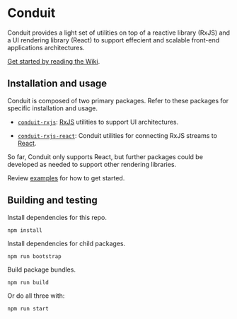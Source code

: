 # Conduit

Conduit provides a light set of utilities on top of a reactive library (RxJS) and a UI rendering library (React) to support effecient and scalable front-end applications architectures.

[Get started by reading the Wiki](https://github.iu.edu/iu-uits-es/ess-conduit/wiki).

## Installation and usage

Conduit is composed of two primary packages. Refer to these packages for specific installation and usage.

- [`conduit-rxjs`](packages/conduit-rxjs): [RxJS](http://reactivex.io/rxjs/) utilities to support UI architectures.

- [`conduit-rxjs-react`](packages/conduit-rxjs-react): Conduit utilities for connecting RxJS streams to [React](https://reactjs.org/).

So far, Conduit only supports React, but further packages could be developed as needed to support other rendering libraries.

Review [examples](examples) for how to get started.

## Building and testing

Install dependencies for this repo.

```
npm install
```

Install dependencies for child packages.

```
npm run bootstrap
```

Build package bundles.

```
npm run build
```

Or do all three with:

```
npm run start
```
